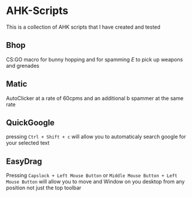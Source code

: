 # AHK-Scripts
This is a collection of AHK scripts that I have created and tested

## Bhop
CS:GO macro for bunny hopping and for spamming *E* to pick up weapons and grenades

## Matic
AutoClicker at a rate of 60cpms and an additional b spammer at the same rate

## QuickGoogle
pressing `Ctrl + Shift + c` will allow you to automaticaly search google for your selected text

## EasyDrag
Pressing `Capslock + Left Mouse Button` or `Middle Mouse Button + Left Mouse Button` will allow you to move and Window on you desktop from any position not just the top toolbar
